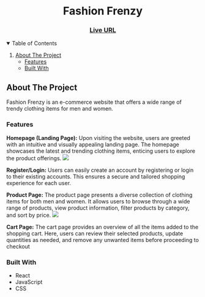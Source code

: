 <!-- PROJECT LOGO -->
<br />
<h1 align="center" >
    Fashion Frenzy
</h1>

<h3 align="center">
	<a href="https://fashion-frenzy-a7a102.netlify.app/">Live URL</a>
</h3>
  
<!-- TABLE OF CONTENTS -->
<details open="open">
  <summary>Table of Contents</summary>
  <ol>
    <li>
      <a href="#about-the-project">About The Project</a>
      <ul>
        <li><a href="#features">Features</a></li>
        <li><a href="#built-with">Built With</a></li>
      </ul>
    </li>
  </ol>
</details>

<!-- ABOUT THE PROJECT -->

## About The Project

Fashion Frenzy is an e-commerce website that offers a wide range of trendy clothing items for men and women.


### Features

**Homepage (Landing Page):** Upon visiting the website, users are greeted with an intuitive and visually appealing landing page. The homepage showcases the latest and trending clothing items, enticing users to explore the product offerings.
<img src="https://github.com/raz001/e-commerce-app/assets/113996716/8c5cdd7c-90e1-44c1-baaf-04b2413639c7"/>


**Register/Login:** Users can easily create an account by registering or login to their existing accounts. This ensures a secure and tailored shopping experience for each user.


**Product Page:** The product page presents a diverse collection of clothing items for both men and women. It allows users to browse through a wide range of products, view product information, filter products by category, and sort by price.
<img src="https://github.com/raz001/e-commerce-app/assets/113996716/12241ac0-a146-4cee-9281-5f57fad248ba"/>


**Cart Page:** The cart page provides an overview of all the items added to the shopping cart. Here, users can review their selected products, update quantities as needed, and remove any unwanted items before proceeding to checkout

### Built With
<ul>
  <li>React</li>
   <li>JavaScript</li>
  <li>CSS</li>
</ul>
